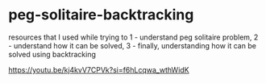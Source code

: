 # peg-solitaire-backtracking

resources that I used while trying to 1 - understand peg solitaire problem, 2 - understand how it can be solved, 3 - finally, understanding how it can be solved using backtracking

https://youtu.be/kj4kvV7CPVk?si=f6hLcqwa_wthWidK